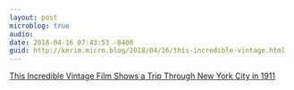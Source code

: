```yaml
---
layout: post
microblog: true
audio: 
date: 2018-04-16 07:43:53 -0400
guid: http://kerim.micro.blog/2018/04/16/this-incredible-vintage.html
---
```

 [This Incredible Vintage Film Shows a Trip Through New York City in 1911](https://viewing.nyc/this-incredible-vintage-film-shows-a-trip-through-new-york-city-in-1911/?utm_source=sendy&utm_medium=email&utm_content=newsletter&utm_campaign=daily)
